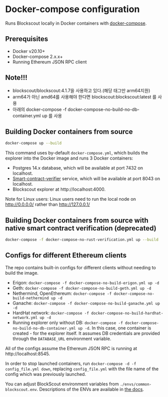 # Docker-compose configuration

Runs Blockscout locally in Docker containers with [docker-compose](https://github.com/docker/compose).

## Prerequisites

- Docker v20.10+
- Docker-compose 2.x.x+
- Running Ethereum JSON RPC client

## Note!!! 

- blockscout/blockscout:4.1.7을 사용하고 있다.(해당 태그만 arm64지원)
- arm64가 아닌 amd64를 사용해야 한다면 blockscout:blockscout:latest 를 사용
- 아래의 docker-compose -f docker-compose-no-build-no-db-container.yml up 를 사용

## Building Docker containers from source

```bash
docker-compose up --build
```

This command uses by-default `docker-compose.yml`, which builds the explorer into the Docker image and runs 3 Docker containers:

- Postgres 14.x database, which will be available at port 7432 on localhost.
- [Smart-contract-verifier](https://github.com/blockscout/blockscout-rs/) service, which will be available at port 8043 on localhost.
- Blockscout explorer at http://localhost:4000.

Note for Linux users: Linux users need to run the local node on http://0.0.0.0/ rather than http://127.0.0.1/

## Building Docker containers from source with native smart contract verification (deprecated)

```bash
docker-compose -f docker-compose-no-rust-verification.yml up --build
```

## Configs for different Ethereum clients

The repo contains built-in configs for different clients without needing to build the image.

- Erigon: `docker-compose -f docker-compose-no-build-erigon.yml up -d`
- Geth: `docker-compose -f docker-compose-no-build-geth.yml up -d`
- Nethermind, OpenEthereum: `docker-compose -f docker-compose-no-build-nethermind up -d`
- Ganache: `docker-compose -f docker-compose-no-build-ganache.yml up -d`
- HardHat network: `docker-compose -f docker-compose-no-build-hardhat-network.yml up -d`
- Running explorer only without DB: `docker-compose -f docker-compose-no-build-no-db-container.yml up -d`. In this case, one container is created - for the explorer itself. It assumes DB credentials are provided through the `DATABASE_URL` environment variable.

All of the configs assume the Ethereum JSON RPC is running at http://localhost:8545.

In order to stop launched containers, run `docker-compose -d -f config_file.yml down`, replacing `config_file.yml` with the file name of the config which was previously launched.

You can adjust BlockScout environment variables from `./envs/common-blockscout.env`. Descriptions of the ENVs are available in [the docs](https://docs.blockscout.com/for-developers/information-and-settings/env-variables).
